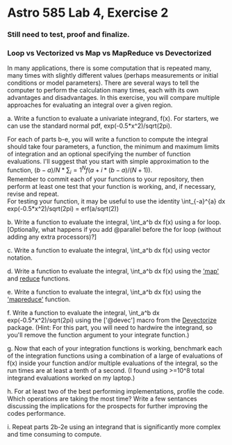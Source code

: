 # Astro 585 Lab 4, Exercise 2

### Still need to test, proof and finalize.

### Loop vs Vectorized vs Map vs MapReduce vs Devectorized

In many applications, there is some computation that is repeated many, many times with slightly different values (perhaps measurements or initial conditions or model parameters).  There are several ways to tell the computer to perform the calculation many times, each with its own advantages and disadvantages.  In this exercise, you will compare multiple approaches for evaluating an integral over a given region.  

a.  Write a function to evaluate a univariate integrand, f(x).  For starters, we can use the standard normal pdf, exp(-0.5*x^2)/sqrt(2pi).  

For each of parts b-e, you will write a function to compute the integral should take four parameters, a function, the minimum and maximum limits of integration and an optional specifying the number of function evaluations.  I'll suggest that you start with simple approximation to the function, $(b-a)/N * \sum_i=1^N f( a + i*(b-a)/(N+1) )$.  
Remember to commit each of your functions to your repository, then perform at least one test that your function is working, and, if necessary, revise and repeat.  
For testing your function, it may be useful to use the identity \int_{-a}^{a} dx exp(-0.5*x^2)/sqrt(2pi) = erf(a/sqrt(2))

b.  Write a function to evaluate the integral, \int_a^b dx f(x) using a for loop.  
[Optionally, what happens if you add @parallel before the for loop (without adding any extra processors)?]

c.  Write a function to evaluate the integral, \int_a^b dx f(x) using vector notation.  

d.  Write a function to evaluate the integral, \int_a^b dx f(x) using the ['map'](http://docs.julialang.org/en/release-0.3/stdlib/base/?highlight=map#Base.map) and [reduce](http://docs.julialang.org/en/release-0.3/stdlib/collections/?highlight=reduce#Base.reduce) functions.

e.  Write a function to evaluate the integral, \int_a^b dx f(x) using the ['mapreduce'](http://docs.julialang.org/en/release-0.3/stdlib/collections/?highlight=mapreduce#Base.mapreduce) function.  

f.  Write a function to evaluate the integral, \int_a^b dx exp(-0.5*x^2)/sqrt(2pi) using the ['@devec'] macro from the [Devectorize](https://github.com/lindahua/Devectorize.jl) package.  (Hint:  For this part, you will need to hardwire the integrand, so you'll remove the function argument to your integrate function.)

g.  Now that each of your integration functions is working, benchmark each of the integration functions using a combination of a large of evaluations of f(x) inside your function and/or multiple evaluations of the integral, so the run times are at least a tenth of a second.  (I found using >=10^8 total integrand evaluations worked on my laptop.)   

h.  For at least two of the best performing implementations, profile the code.  Which operations are taking the most time?  Write a few sentances discussing the implications for the prospects for further improving the codes performance.

i.  Repeat parts 2b-2e using an integrand that is significantly more complex and time consuming to compute.  

